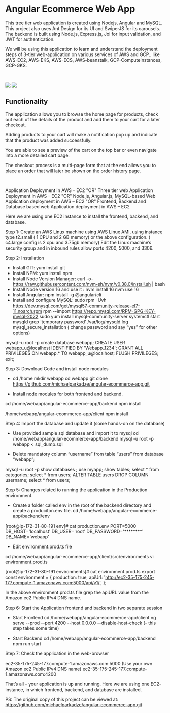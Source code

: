 # Angular Ecommerce Web App

This tree tier web application is created using Nodejs, Angular and MySQL. This project also uses Ant Design for its UI and SwiperJS for its carousels. The backend is built using Node.js, Express.js, Joi for input validation, and JWT for authentication.

We will be using this application to learn and understand the deployment steps of 3-tier web-application on various services of AWS and GCP.. like AWS-EC2, AWS-EKS, AWS-ECS, AWS-beanstalk, GCP-ComputeInstances, GCP-GKS. 

<br/>

![](1.gif)
![](2.gif)

## Functionality

The application allows you to browse the home page for products, check out each of the details of the product and add them to your cart for a later checkout.

Adding products to your cart will make a notification pop up and indicate that the product was added successfully.

You are able to see a preview of the cart on the top bar or even navigate into a more detailed cart page.

The checkout process is a multi-page form that at the end allows you to place an order that will later be shown on the order history page.

<br/>

Application Deployment in AWS – EC2 "OR"
Three tier web Application Deployment in AWS – EC2 "OR"
Node.js, Angular.js, MySQL-based Web Application deployment in AWS – EC2 "OR"
Frontend, Backend and Database based web Application deployment in AWS – EC2

Here we are using one EC2 instance to install the frontend, backend, and database. 

Step 1: Create an AWS Linux machine using AWS Linux AMI, using instance type t2.small ( 1 CPU and 2 GB memory) or the above configuration. ( c4.large config is 2 cpu and 3.75gb memory)
Edit the Linux machine’s security group and in inbound rules allow ports 4200, 5000, and 3306. 


Step 2: Installation
-	Install GIT: yum install git
-	Install NPM: yum install npm
-	Install Node Version Manager: curl -o- https://raw.githubusercontent.com/nvm-sh/nvm/v0.38.0/install.sh | bash  
-	Install Node version 16 and use it : 
nvm install 16
nvm use 16
-	Install Angular: npm install -g @angular/cli
-	Install and configure MySQL:
sudo rpm -Uvh https://dev.mysql.com/get/mysql57-community-release-el7-11.noarch.rpm
rpm --import https://repo.mysql.com/RPM-GPG-KEY-mysql-2022
sudo yum install mysql-community-server 
systemctl start mysqld 
grep 'temporary password' /var/log/mysqld.log 
mysql_secure_installation ( change password and say “yes” for other options)

mysql -u root -p
create database webapp;
CREATE USER webapp_u@localhost IDENTIFIED BY 'Webapp_1234';
GRANT ALL PRIVILEGES ON webapp.* TO webapp_u@localhost;
FLUSH PRIVILEGES;
exit;


Step 3: Download Code and install node modules 
-	cd /home
mkdir webapp
cd webapp
git clone https://github.com/michaelparkadze/angular-ecommerce-app.git

-	Install node modules for both frontend and backend.

cd /home/webapp/angular-ecommerce-app/backend
npm install

/home/webapp/angular-ecommerce-app/client
npm install


Step 4: Import the database and update it (some hands-on on the database) 

-	Use provided sample sql database and import it to mysql
cd /home/webapp/angular-ecommerce-app/backend
mysql -u root -p webapp < sql_dump.sql

-	Delete mandatory column “username” from table “users” from database “webapp”;

mysql -u root -p
show databases ;
use myapp;
show tables;
select * from categories;
select * from users;
ALTER TABLE users DROP COLUMN username; 
select * from users;



Step 5: Changes related to running the application in the Production environment.

-	Create a folder called env in the root of the backend directory and create a produciton.env file.
cd /home/webapp/angular-ecommerce-app/backend/env

[root@ip-172-31-80-191 env]# cat production.env 
PORT=5000
DB_HOST='localhost'
DB_USER='root'
DB_PASSWORD='********'
DB_NAME='webapp'


-	Edit environment.prod.ts file

cd /home/webapp/angular-ecommerce-app/client/src/environments
vi environment.prod.ts

[root@ip-172-31-80-191 environments]# cat environment.prod.ts 
export const environment = {
        production: true,
        apiUrl: 'http://ec2-35-175-245-177.compute-1.amazonaws.com:5000/api/v1/',
};

In the above environment.prod.ts file grep the apiURL value from the Amazon ec2 Public IPv4 DNS name.



Step 6:  Start the Application frontend and backend in two separate session

-	Start Frontend 
cd /home/webapp/angular-ecommerce-app/client
ng serve --prod --port 4200 --host 0.0.0.0 --disable-host-check         (-  this step takes some time)

-	Start Backend 
cd /home/webapp/angular-ecommerce-app/backend
npm run start



Step 7: Check the application in the web-browser

ec2-35-175-245-177.compute-1.amazonaws.com:5000   (Use your own Amazon ec2 Public IPv4 DNS name) 
ec2-35-175-245-177.compute-1.amazonaws.com:4200


That’s all – your application is up and running. 
Here we are using one EC2- instance, in which frontend, backend, and database are installed. 







PS: The original copy of this project can be viewed at: https://github.com/michaelparkadze/angular-ecommerce-app.git


